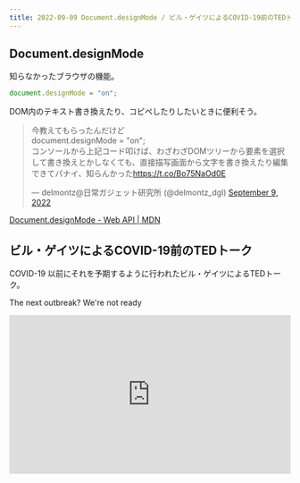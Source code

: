 ```yaml
---
title: 2022-09-09 Document.designMode / ビル・ゲイツによるCOVID-19前のTEDトーク
---
```


## Document.designMode

知らなかったブラウザの機能。

```js
document.designMode = "on";
```

DOM内のテキスト書き換えたり、コピペしたりしたいときに便利そう。

<blockquote class="twitter-tweet"><p lang="ja" dir="ltr">今教えてもらったんだけど<br>document.designMode = &quot;on&quot;;<br>コンソールから上記コード叩けば、わざわざDOMツリーから要素を選択して書き換えとかしなくても、直接描写画面から文字を書き換えたり編集できてパナイ、知らんかった<a href="https://t.co/Bo75NaOd0E">https://t.co/Bo75NaOd0E</a></p>&mdash; delmontz@日常ガジェット研究所 (@delmontz_dgl) <a href="https://twitter.com/delmontz_dgl/status/1568050668551950337?ref_src=twsrc%5Etfw">September 9, 2022</a></blockquote> <script async src="https://platform.twitter.com/widgets.js" charset="utf-8"></script>

[Document.designMode - Web API \| MDN](https://developer.mozilla.org/ja/docs/Web/API/Document/designMode)

## ビル・ゲイツによるCOVID-19前のTEDトーク

COVID-19 以前にそれを予期するように行われたビル・ゲイツによるTEDトーク。

The next outbreak? We're not ready

<div style="max-width:854px"><div style="position:relative;height:0;padding-bottom:56.25%"><iframe src="https://embed.ted.com/talks/lang/ja/bill_gates_the_next_outbreak_we_re_not_ready" width="854" height="480" style="position:absolute;left:0;top:0;width:100%;height:100%" frameborder="0" scrolling="no" allowfullscreen></iframe></div></div>
